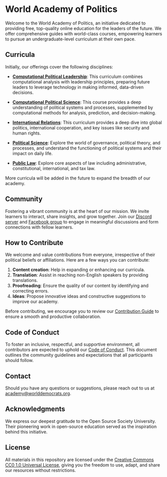 # World Academy of Politics

Welcome to the World Academy of Politics, an initiative dedicated to providing free, top-quality online education for the leaders of the future. We offer comprehensive guides with world-class courses, empowering learners to pursue an undergraduate-level curriculum at their own pace.

## Curricula

Initially, our offerings cover the following disciplines:

- [**Computational Political Leadership**](https://github.com/worlddemocrats/academy/blob/main/curricula/COMPUTATIONAL_POLITICAL_LEADERSHIP.md): This curriculum combines computational analysis with leadership principles, preparing future leaders to leverage technology in making informed, data-driven decisions.

- [**Computational Political Science**](https://github.com/worlddemocrats/academy/blob/main/curricula/COMPUTATIONAL_POLITICAL_SCIENCE.md): This course provides a deep understanding of political systems and processes, supplemented by computational methods for analysis, prediction, and decision-making.

- [**International Relations**](https://github.com/worlddemocrats/academy/blob/main/curricula/INTERNATIONAL_RELATIONS.md): This curriculum provides a deep dive into global politics, international cooperation, and key issues like security and human rights.

- [**Political Science**](https://github.com/worlddemocrats/academy/blob/main/curricula/POLITICAL_SCIENCE.md): Explore the world of governance, political theory, and processes, and understand the functioning of political systems and their impact on daily life.

- [**Public Law**](https://github.com/worlddemocrats/academy/blob/main/curricula/PUBLIC_LAW.md): Explore core aspects of law including administrative, constitutional, international, and tax law.

More curricula will be added in the future to expand the breadth of our academy.

## Community

Fostering a vibrant community is at the heart of our mission. We invite learners to interact, share insights, and grow together. Join our [Discord server](https://discord.gg/KhuwtTPnXa) and [Facebook group](https://www.facebook.com/groups/worlddemocrats) to engage in meaningful discussions and form connections with fellow learners.

## How to Contribute

We welcome and value contributions from everyone, irrespective of their political beliefs or affiliations. Here are a few ways you can contribute:

1. **Content creation**: Help in expanding or enhancing our curricula.
2. **Translation**: Assist in reaching non-English speakers by providing translations.
3. **Proofreading**: Ensure the quality of our content by identifying and correcting errors.
4. **Ideas**: Propose innovative ideas and constructive suggestions to improve our academy.

Before contributing, we encourage you to review our [Contribution Guide](CONTRIBUTING.md) to ensure a smooth and productive collaboration.

## Code of Conduct

To foster an inclusive, respectful, and supportive environment, all contributors are expected to uphold our [Code of Conduct](CODE_OF_CONDUCT.md). This document outlines the community guidelines and expectations that all participants should follow.

## Contact

Should you have any questions or suggestions, please reach out to us at [academy@worlddemocrats.org](mailto:academy@worlddemocrats.org).

## Acknowledgments 

We express our deepest gratitude to the Open Source Society University. Their pioneering work in open-source education served as the inspiration behind this initiative.

## License

All materials in this repository are licensed under the [Creative Commons CC0 1.0 Universal License](LICENSE), giving you the freedom to use, adapt, and share our resources without restrictions.

